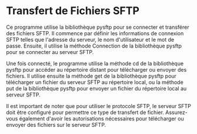 # Transfert de Fichiers SFTP

Ce programme utilise la bibliothèque pysftp pour se connecter et transférer des fichiers SFTP. Il commence par définir les informations de connexion SFTP telles que l'adresse du serveur, le nom d'utilisateur et le mot de passe. Ensuite, il utilise la méthode Connection de la bibliothèque pysftp pour se connecter au serveur SFTP.

Une fois connecté, le programme utilise la méthode cd de la bibliothèque pysftp pour accéder au répertoire distant pour télécharger ou envoyer des fichiers. Il utilise ensuite la méthode get de la bibliothèque pysftp pour télécharger un fichier du serveur SFTP au répertoire local, ou la méthode put de la bibliothèque pysftp pour envoyer un fichier du répertoire local au serveur SFTP.

Il est important de noter que pour utiliser le protocole SFTP, le serveur SFTP doit être configuré pour permettre ce type de transfert de fichier. Assurez-vous également d'avoir les autorisations nécessaires pour télécharger ou envoyer des fichiers sur le serveur SFTP.